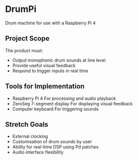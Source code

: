 # DrumPi
Drum machine for use with a Raspberry Pi 4

## Project Scope
The product must:
- Output monophonic drum sounds at line level
- Provide useful visual feedback
- Respond to trigger inputs in real time

## Tools for Implementation
- Raspberry Pi 4
	For processing and audio playback
- ZeroSeg 7-segment display
	For displaying visual feedback
- Computer keyboard
	For triggering sounds

## Stretch Goals
- External clocking
- Customisation of drum sounds by user
- Ability for real-time DSP using Pd patches
- Audio interface flexibility 
